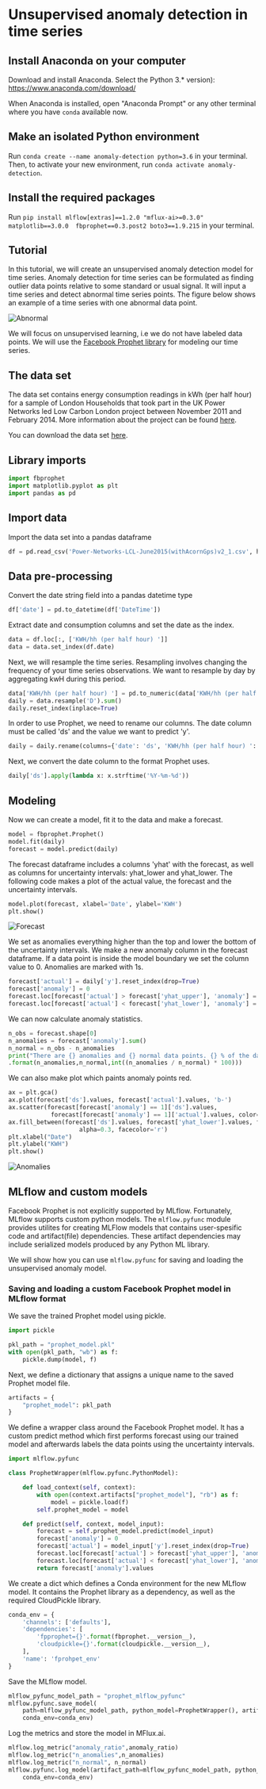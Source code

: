 # Unsupervised anomaly detection in time series


## Install Anaconda on your computer

Download and install Anaconda. Select the Python 3.* version):
https://www.anaconda.com/download/

When Anaconda is installed, open "Anaconda Prompt" or any other terminal where you have ```conda``` available now.

## Make an isolated Python environment
Run ```conda create --name anomaly-detection python=3.6``` in your terminal.
Then, to activate your new environment, run ```conda activate anomaly-detection```.


##  Install the required packages

Run ```pip install mlflow[extras]==1.2.0 "mflux-ai>=0.3.0" matplotlib==3.0.0  fbprophet==0.3.post2 boto3==1.9.215```  in your terminal.

## Tutorial

In this tutorial, we will create an unsupervised anomaly detection model for time series. Anomaly detection for time series can be formulated as finding outlier data points relative to some standard or usual signal.
It will input a time series and detect abnormal time series points. The figure below shows
an example of a time series with one abnormal data point.

![Abnormal](abnormal.png)

We will focus on unsupervised learning, i.e we do not have labeled data points. We will use
the [Facebook Prophet library](https://github.com/facebook/prophet) for modeling our time series.

## The data set

The data set contains  energy consumption readings in kWh (per half hour) for a sample of London Households that took part in the
UK Power Networks led Low Carbon London project between November 2011 and February 2014. More information about the project can be found
 [here](https://data.london.gov.uk/dataset/smartmeter-energy-use-data-in-london-households?resource=3527bf39-d93e-4071-8451-df2ade1ea4f2).

You can download the data set [here](https://data.london.gov.uk/download/smartmeter-energy-use-data-in-london-households/04feba67-f1a3-4563-98d0-f3071e3d56d1/Power-Networks-LCL-June2015(withAcornGps).csv_Pieces.zip).

## Library imports
```python
import fbprophet
import matplotlib.pyplot as plt
import pandas as pd
```

## Import data
Import the data set into a pandas dataframe
```python
df = pd.read_csv('Power-Networks-LCL-June2015(withAcornGps)v2_1.csv', header=0)

```

## Data pre-processing

Convert the date string field into a pandas datetime type
```python
df['date'] = pd.to_datetime(df['DateTime'])
```

Extract date and consumption columns and set the date as the index.


```python
data = df.loc[:, ['KWH/hh (per half hour) ']]
data = data.set_index(df.date)
```

Next, we will resample the time series. Resampling involves changing the frequency of your time series observations.
We want to resample by day by aggregating kwH during this period.


```python
data['KWH/hh (per half hour) '] = pd.to_numeric(data['KWH/hh (per half hour) '], downcast='float', errors='coerce')
daily = data.resample('D').sum()
daily.reset_index(inplace=True)
```

In order to use Prophet, we need to rename our columns. The date column must be called 'ds'
and the value we want to predict 'y'.

```python
daily = daily.rename(columns={'date': 'ds', 'KWH/hh (per half hour) ': 'y'})
```

Next, we convert the date column to the format Prophet uses.

```python
daily['ds'].apply(lambda x: x.strftime('%Y-%m-%d'))
```

## Modeling
Now we can create a model, fit it to the data and make a forecast.

```python
model = fbprophet.Prophet()
model.fit(daily)
forecast = model.predict(daily)
```


The forecast dataframe includes a columns 'yhat' with the forecast, as well as
columns for uncertainty intervals: yhat_lower and yhat_lower. The following
code makes a plot of the actual value, the forecast and the uncertainty intervals.

```python
model.plot(forecast, xlabel='Date', ylabel='KWH')
plt.show()
```
![Forecast](forecast.png)


We set as anomalies everything higher than the top and lower the bottom of the uncertainty intervals.
We make a new anomaly column in the forecast dataframe. If a data point is inside the model boundary
we set the column value to 0. Anomalies are marked with 1s.

```python
forecast['actual'] = daily['y'].reset_index(drop=True)
forecast['anomaly'] = 0
forecast.loc[forecast['actual'] > forecast['yhat_upper'], 'anomaly'] = 1
forecast.loc[forecast['actual'] < forecast['yhat_lower'], 'anomaly'] = 1
```


We can now calculate anomaly statistics.

```python
n_obs = forecast.shape[0]
n_anomalies = forecast['anomaly'].sum()
n_normal = n_obs - n_anomalies
print("There are {} anomalies and {} normal data points. {} % of the data points are anomalies."
.format(n_anomalies,n_normal,int((n_anomalies / n_normal) * 100)))                                                                                                        n_normal,
```


We can also make plot which paints anomaly points red.
```python
ax = plt.gca()
ax.plot(forecast['ds'].values, forecast['actual'].values, 'b-')
ax.scatter(forecast[forecast['anomaly'] == 1]['ds'].values,
            forecast[forecast['anomaly'] == 1]['actual'].values, color='red')
ax.fill_between(forecast['ds'].values, forecast['yhat_lower'].values, forecast['yhat_upper'].values,
                    alpha=0.3, facecolor='r')
plt.xlabel("Date")
plt.ylabel("KWH")
plt.show()
```
![Anomalies](anomaly_plot.png)


## MLflow and custom models

Facebook Prophet is not explicitly supported by MLflow. Fortunately, MLflow supports custom python models.
The ``mlflow.pyfunc`` module provides utilites for creating MLFlow models
that contains user-spesific code and artifact(file) dependencies.
These artifact dependencies may include serialized models produced by any Python ML library.

We will show how you can use ```mlflow.pyfunc``` for saving and loading the
unsupervised anomaly model.



### Saving and loading a custom Facebook Prophet model in MLflow format

We save the trained Prophet model using pickle.
```python
import pickle

pkl_path = "prophet_model.pkl"
with open(pkl_path, "wb") as f:
    pickle.dump(model, f)
```

Next, we define a dictionary that assigns a unique name to the saved Prophet model file.

```python
artifacts = {
    "prophet_model": pkl_path
}
```

We define a wrapper class around the Facebook Prophet model. It has a custom
predict method which first performs forecast using our trained model and afterwards labels the
data points using the uncertainty intervals.

```python
import mlflow.pyfunc

class ProphetWrapper(mlflow.pyfunc.PythonModel):

    def load_context(self, context):
        with open(context.artifacts["prophet_model"], "rb") as f:
            model = pickle.load(f)
        self.prophet_model = model

    def predict(self, context, model_input):
        forecast = self.prophet_model.predict(model_input)
        forecast['anomaly'] = 0
        forecast['actual'] = model_input['y'].reset_index(drop=True)
        forecast.loc[forecast['actual'] > forecast['yhat_upper'], 'anomaly'] = 1
        forecast.loc[forecast['actual'] < forecast['yhat_lower'], 'anomaly'] = 1
        return forecast['anomaly'].values
```

We create a dict which defines a Conda environment for the new MLflow model.
It contains the Prophet library as a dependency, as well as the required CloudPickle library.

```python
conda_env = {
    'channels': ['defaults'],
    'dependencies': [
        'fpprophet={}'.format(fbprophet.__version__),
        'cloudpickle={}'.format(cloudpickle.__version__),
    ],
    'name': 'fprohpet_env'
}
```

Save the MLflow model.

```python
mlflow_pyfunc_model_path = "prophet_mlflow_pyfunc"
mlflow.pyfunc.save_model(
    path=mlflow_pyfunc_model_path, python_model=ProphetWrapper(), artifacts=artifacts,
    conda_env=conda_env)
```

Log the metrics and store the model in MFlux.ai.

```python
mlflow.log_metric("anomaly_ratio",anomaly_ratio)
mlflow.log_metric("n_anomalies",n_anomalies)
mlflow.log_metric("n_normal", n_normal)
mlflow.pyfunc.log_model(artifact_path=mlflow_pyfunc_model_path, python_model=ProphetWrapper(), artifacts=artifacts,
    conda_env=conda_env)
```
